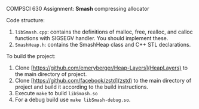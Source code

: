 COMPSCI 630 Assignment: **Smash** compressing allocator

Code structure:
1. `libSmash.cpp`: contains the definitions of malloc, free, realloc, and calloc functions with SIGSEGV handler. You should implement these.
2. `SmashHeap.h`: contains the SmashHeap class and C++ STL declarations.

To build the project:
1. Clone [https://github.com/emeryberger/Heap-Layers](HeapLayers) to the main directory of project.
2. Clone [https://github.com/facebook/zstd](zstd) to the main directory of project and build it according to the build instructions.
3. Execute ```make``` to build `libSmash.so`
4. For a debug build use ```make libSmash-debug.so```.
